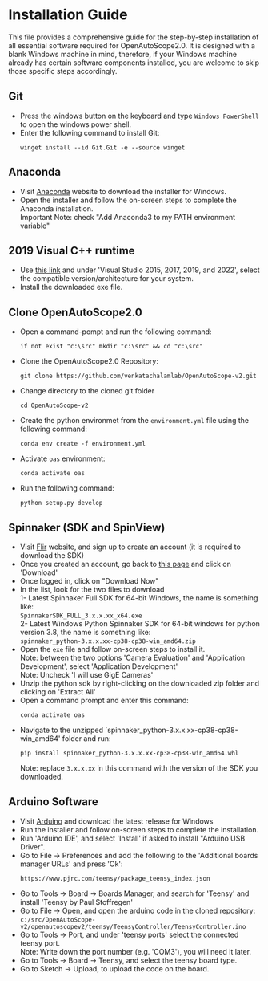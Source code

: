 # Installation Guide
This file provides a comprehensive guide for the step-by-step installation of all essential software required for OpenAutoScope2.0. It is designed with a blank Windows machine in mind, therefore, if your Windows machine already has certain software components installed, you are welcome to skip those specific steps accordingly.

## Git
 - Press the windows button on the keyboard and type `Windows PowerShell` to open the windows power shell.
 - Enter the following command to install Git:
   ```
   winget install --id Git.Git -e --source winget
   ```

## Anaconda
 - Visit [Anaconda](https://www.anaconda.com) website to download the installer for Windows.
 - Open the installer and follow the on-screen steps to complete the Anaconda installation.  
   Important Note: check "Add Anaconda3 to my PATH environment variable"

## 2019 Visual C++ runtime
- Use [this link](https://learn.microsoft.com/en-us/cpp/windows/latest-supported-vc-redist#visual-studio-2015-2017-2019-and-2022) and under 'Visual Studio 2015, 2017, 2019, and 2022', select the compatible version/architecture for your system.
- Install the downloaded exe file.

## Clone OpenAutoScope2.0
 - Open a command-pompt and run the following command:
   ```
   if not exist "c:\src" mkdir "c:\src" && cd "c:\src"
   ```
- Clone the OpenAutoScope2.0 Repository:
  ```
  git clone https://github.com/venkatachalamlab/OpenAutoScope-v2.git
  ```
- Change directory to the cloned git folder
  ```
  cd OpenAutoScope-v2
  ```
- Create the python environmet from the `environment.yml` file using the following command:
  ```
  conda env create -f environment.yml
  ```
- Activate `oas` environment:
  ```
  conda activate oas
  ```
- Run the following command:
  ```
  python setup.py develop
  ```
  


## Spinnaker (SDK and SpinView)
- Visit [Flir](https://www.flir.com/products/spinnaker-sdk) website, and sign up to create an account (it is required to download the SDK)
- Once you created an account, go back to [this page](https://www.flir.com/products/spinnaker-sdk) and click on 'Download'
- Once logged in, click on "Download Now"
- In the list, look for the two files to download  
  1- Latest Spinnaker Full SDK for 64-bit Windows, the name is something like:  
  `SpinnakerSDK_FULL_3.x.x.xx_x64.exe`  
  2- Latest Windows Python Spinnaker SDK for 64-bit windows for python version 3.8, the name is something like:  
  `spinnaker_python-3.x.x.xx-cp38-cp38-win_amd64.zip`
- Open the `exe` file and follow on-screen steps to install it.  
  Note: between the two options 'Camera Evaluation' and 'Application Development', select 'Application Development'  
  Note: Uncheck 'I will use GigE Cameras'   
- Unzip the python sdk by right-clicking on the downloaded zip folder and clicking on 'Extract All'
- Open a command prompt and enter this command:
  ```
  conda activate oas
  ```
- Navigate to the unzipped `spinnaker_python-3.x.x.xx-cp38-cp38-win_amd64' folder and run:
  ```
  pip install spinnaker_python-3.x.x.xx-cp38-cp38-win_amd64.whl
  ```
  Note: replace `3.x.x.xx` in this command with the version of the SDK you downloaded.

## Arduino Software
 - Visit [Arduino](https://support.arduino.cc/hc/en-us/articles/360019833020-Download-and-install-Arduino-IDE) and download the latest release for Windows
 - Run the installer and follow on-screen steps to complete the installation.
 - Run 'Arduino IDE', and select 'Install' if asked to install "Arduino USB Driver".
 - Go to File -> Preferences and add the following to the 'Additional boards manager URLs' and press 'Ok':
   ```
   https://www.pjrc.com/teensy/package_teensy_index.json
   ```
 - Go to Tools -> Board -> Boards Manager, and search for 'Teensy' and install 'Teensy by Paul Stoffregen'
 - Go to File -> Open, and open the arduino code in the cloned repository:  
   `c:/src/OpenAutoScope-v2/openautoscopev2/teensy/TeensyController/TeensyController.ino`
 - Go to Tools -> Port, and under 'teensy ports' select the connected teensy port.  
   Note: Write down the port number (e.g. 'COM3'), you will need it later.
 - Go to Tools -> Board -> Teensy, and select the teensy board type.
 - Go to Sketch -> Upload, to upload the code on the board.





